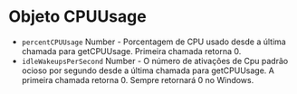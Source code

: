 # Objeto CPUUsage

* `percentCPUUsage` Number - Porcentagem de CPU usado desde a última chamada para getCPUUsage. Primeira chamada retorna 0.
* `idleWakeupsPerSecond` Number - O número de ativações de Cpu padrão ocioso por segundo desde a última chamada para getCPUUsage. A primeira chamada retorna 0. Sempre retornará 0 no Windows.